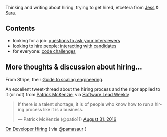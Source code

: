 Thinking and writing about hiring, trying to get hired, etcetera from [Jess](https://github.com/jessabean) & [Sara](https://github.com/dotsara). 

## Contents

* looking for a job: [questions to ask your interviewers](questions-to-ask-interviewers.md)
* looking to hire people: [interacting with candidates](interacting-with-candidates.md)
* for everyone: [code challenges](code-challenges.md)


## More thoughts & discussion about hiring…

From Stripe, their [Guide to scaling engineering](https://stripe.com/atlas/guides/scaling-eng).

An excellent tweet-thread about the hiring process and the rigor applied to it (or not) from [Patrick McKenzie](https://twitter.com/patio11), via [Software Lead Weekly](http://softwareleadweekly.com/issues/197)

<blockquote class="twitter-tweet" data-lang="en"><p lang="en" dir="ltr">If there is a talent shortage, it is of people who know how to run a hiring process like it is a business.</p>&mdash; Patrick McKenzie (@patio11) <a href="https://twitter.com/patio11/status/770980297374478337">August 31, 2016</a></blockquote>

[On Developer Hiring](http://kasrarahjerdi.com/2016/08/on-developer-hiring/) ( via [@pamasaur](https://twitter.com/pamasaur) )
